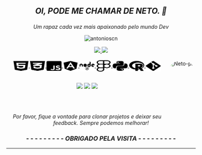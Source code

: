 ## <p align="center">*OI, PODE ME CHAMAR DE NETO. 👋*</p>
*<p align="center">
Um rapaz cada vez mais apaixonado pelo mundo Dev</p>*
<p align="center"> <img src="https://komarev.com/ghpvc/?username=antonioscn" alt="antonioscn" /> </p>

<div align="center">
  <a href="https://github.com/antonioscn">
  <img height="160em" src="https://github-readme-stats.vercel.app/api?username=antonioscn&show_icons=true&theme=gotham&include_all_commits=true&count_private=true"/>
  <img height="160em" src="https://github-readme-stats.vercel.app/api/top-langs/?username=antonioscn&layout=compact&langs_count=7&theme=gotham"/>
</div>



<div style="display: inline_block" align="center"><br>
  <img align="center" alt="Neto-HTML" height="30" width="40" src="https://raw.githubusercontent.com/antonioscn/antonioscn/main/icons/html5-brands.svg">
  <img align="center" alt="Neto-CSS" height="30" width="40" src="https://raw.githubusercontent.com/antonioscn/antonioscn/main/icons/css3-alt-brands.svg">
  <img align="center" alt="Neto-JavaS" height="30" width="40" src="https://github.com/antonioscn/antonioscn/raw/main/icons/js-square-brands.svg">
  <img align="center" alt="Neto-Angular" height="30" width="40" src="https://raw.githubusercontent.com/antonioscn/antonioscn/main/icons/angular-brands.svg">
  <img align="center" alt="Neto-node" height="30" width="40" src="https://raw.githubusercontent.com/antonioscn/antonioscn/main/icons/node-brands.svg">
  <img align="center" alt="Neto-figma" height="30" width="40" src="https://raw.githubusercontent.com/antonioscn/antonioscn/main/icons/figma-brands.svg">
  <img align="center" alt="Neto-Python" height="30" width="40" src="https://raw.githubusercontent.com/antonioscn/antonioscn/main/icons/python-brands.svg">
  <img align="center" alt="Neto-R" height="30" width="40" src="https://raw.githubusercontent.com/antonioscn/antonioscn/main/icons/r-project-brands.svg">
  <img align="center" alt="Neto-Git" height="30" width="40" src="https://raw.githubusercontent.com/antonioscn/antonioscn/main/icons/git-alt-brands.svg">
   <img align="right" alt="Neto-pic" height="150" style="border-radius:50px;" 
  src="https://raw.githubusercontent.com/MicaelliMedeiros/micaellimedeiros/master/image/computer-illustration.png">
</div>

  ##

 <p align="center"> 
  <a href="https://www.instagram.com/front.neto/" target="_blank"><img src="https://img.shields.io/badge/-Instagram-%23E4405F?style=for-the-badge&logo=instagram&logoColor=white" target="_blank"></a>
  <a href = "mailto:antoniocruznb@gmail.com"><img src="https://img.shields.io/badge/-Gmail-%23333?style=for-the-badge&logo=gmail&logoColor=white" target="_blank"></a>
  <a href="https://www.linkedin.com/in/antonioscn" target="_blank"><img src="https://img.shields.io/badge/-LinkedIn-%230077B5?style=for-the-badge&logo=linkedin&logoColor=white" target="_blank"></a> 
 </p>
 
  <div style="display: inline_block"><br>
  <div style="display: inline_block"><br>

*<p align="center"> Por favor, fique a vontade para clonar projetos e deixar seu feedback. Sempre podemos melhorar! </p>*
### <p align="center">- - - - - - - - - *OBRIGADO PELA VISITA* - - - - - - - - -</p>

---
